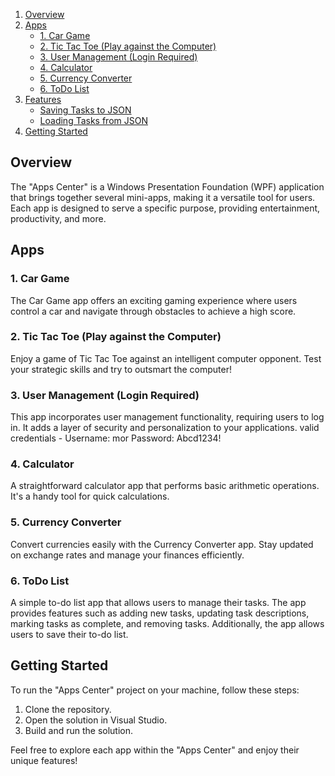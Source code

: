 1. [Overview](#overview)
2. [Apps](#apps)
   - [1. Car Game](#1-car-game)
   - [2. Tic Tac Toe (Play against the Computer)](#2-tic-tac-toe-play-against-the-computer)
   - [3. User Management (Login Required)](#3-user-management-login-required)
   - [4. Calculator](#4-calculator)
   - [5. Currency Converter](#5-currency-converter)
   - [6. ToDo List](#6-todo-list)
3. [Features](#features)
   - [Saving Tasks to JSON](#saving-tasks-to-json)
   - [Loading Tasks from JSON](#loading-tasks-from-json)
4. [Getting Started](#getting-started)

## Overview

The "Apps Center" is a Windows Presentation Foundation (WPF) application that brings together several mini-apps, making it a versatile tool for users. Each app is designed to serve a specific purpose, providing entertainment, productivity, and more.

## Apps

### 1. Car Game

The Car Game app offers an exciting gaming experience where users control a car and navigate through obstacles to achieve a high score.

### 2. Tic Tac Toe (Play against the Computer)

Enjoy a game of Tic Tac Toe against an intelligent computer opponent. Test your strategic skills and try to outsmart the computer!

### 3. User Management (Login Required)

This app incorporates user management functionality, requiring users to log in. It adds a layer of security and personalization to your applications.
valid credentials -
Username: mor
Password: Abcd1234!

### 4. Calculator

A straightforward calculator app that performs basic arithmetic operations. It's a handy tool for quick calculations.

### 5. Currency Converter

Convert currencies easily with the Currency Converter app. Stay updated on exchange rates and manage your finances efficiently.

### 6. ToDo List

A simple to-do list app that allows users to manage their tasks. The app provides features such as adding new tasks, updating task descriptions, marking tasks as complete, and removing tasks. Additionally, the app allows users to save their to-do list.

## Getting Started

To run the "Apps Center" project on your machine, follow these steps:

1. Clone the repository.
2. Open the solution in Visual Studio.
3. Build and run the solution.

Feel free to explore each app within the "Apps Center" and enjoy their unique features!

